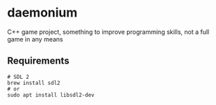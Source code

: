 # daemonium
C++ game project, something to improve programming skills, not a full game in any means

## Requirements

```
# SDL 2
brew install sdl2
# or
sudo apt install libsdl2-dev
```